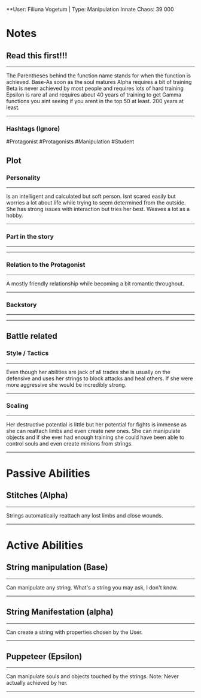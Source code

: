 **User: Filiuna Vogetum | Type: Manipulation
Innate Chaos:  39 000

# Notes
## Read this first!!!
___
The Parentheses behind the function name stands for when the function is achieved.
Base-As soon as the soul matures
Alpha requires a bit of training 
Beta is never achieved by most people and requires lots of hard training
Epsilon is rare af and requires about 40 years of training to get
Gamma functions you aint seeing if you arent in the top 50 at least. 200 years at least.
___
### Hashtags (Ignore)
#Protagonist 
#Protagonists 
#Manipulation
#Student

## Plot
### Personality
___
Is an intelligent and calculated but soft person. Isnt scared easily but worries a lot about life while trying to seem determined from the outside. She has strong issues with interaction but tries her best. Weaves a lot as a hobby.
___
### Part in the story
___

___
### Relation to the Protagonist
___
A mostly friendly relationship while becoming a bit romantic throughout.
___
### Backstory
___

___

## Battle related

### Style / Tactics
___
Even though her abilities are jack of all trades she is usually on the defensive and uses her strings to block attacks and heal others.
 If she were more aggressive she would be incredibly strong.
___
### Scaling 
___
Her destructive potential is little but her potential for fights is immense as she can reattach limbs and even create new ones. She can manipulate objects and if she ever had enough training she could have been able to control souls and even create minions from strings.
___


# Passive Abilities
## Stitches (Alpha)
___
Strings automatically reattach any lost limbs and close wounds.
___


# Active Abilities
## String manipulation (Base)
___
Can manipulate any string. What's a string you may ask, I don't know.
___

## String Manifestation (alpha)
___
Can create a string with properties chosen by the User.
___

## Puppeteer (Epsilon)
___
Can manipulate souls and objects touched by the strings.
Note:
Never actually achieved by her.
___

